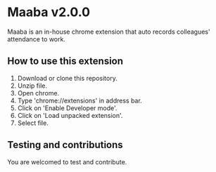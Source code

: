 # Maaba v2.0.0
Maaba is an in-house chrome extension that auto records colleagues' attendance to work.


## How to use this extension
1. Download or clone this repository.
1. Unzip file.
1. Open chrome.
1. Type 'chrome://extensions' in address bar.
1. Click on 'Enable Developer mode'.
1. Click on 'Load unpacked extension'.
1. Select file.


## Testing and contributions

You are welcomed to test and contribute.
